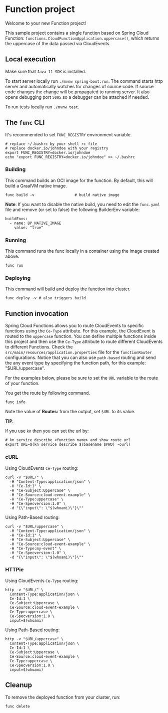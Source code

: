 # Function project

Welcome to your new Function project!

This sample project contains a single function based on Spring Cloud Function: `functions.CloudFunctionApplication.uppercase()`, which returns the uppercase of the data passed via CloudEvents.

## Local execution

Make sure that `Java 11 SDK` is installed.

To start server locally run `./mvnw spring-boot:run`.
The command starts http server and automatically watches for changes of source code.
If source code changes the change will be propagated to running server. It also opens debugging port `5005`
so a debugger can be attached if needed.

To run tests locally run `./mvnw test`.

## The `func` CLI

It's recommended to set `FUNC_REGISTRY` environment variable.

```shell script
# replace ~/.bashrc by your shell rc file
# replace docker.io/johndoe with your registry
export FUNC_REGISTRY=docker.io/johndoe
echo "export FUNC_REGISTRY=docker.io/johndoe" >> ~/.bashrc
```

### Building

This command builds an OCI image for the function. By default, this will build a GraalVM native image.

```shell script
func build -v                  # build native image
```

**Note**: If you want to disable the native build, you need to edit the `func.yaml` file and
remove (or set to false) the following BuilderEnv variable:
```
buildEnvs:
  - name: BP_NATIVE_IMAGE
    value: "true"
```


### Running

This command runs the func locally in a container
using the image created above.

```shell script
func run
```

### Deploying

This command will build and deploy the function into cluster.

```shell script
func deploy -v # also triggers build
```

## Function invocation

Spring Cloud Functions allows you to route CloudEvents to specific functions using the `Ce-Type` attribute.
For this example, the CloudEvent is routed to the `uppercase` function. You can define multiple functions inside this project
and then use the `Ce-Type` attribute to route different CloudEvents to different Functions.
Check the `src/main/resources/application.properties` file for the `functionRouter` configurations.
Notice that you can also use `path-based` routing and send the any event type by specifying the function path,
for this example: "$URL/uppercase".

For the examples below, please be sure to set the `URL` variable to the route of your function.

You get the route by following command.

```shell script
func info
```

Note the value of **Routes:** from the output, set `$URL` to its value.

__TIP__:

If you use `kn` then you can set the url by:

```shell script
# kn service describe <function name> and show route url
export URL=$(kn service describe $(basename $PWD) -ourl)
```

### cURL

Using CloudEvents `Ce-Type` routing:
```shell script
curl -v "$URL/" \
  -H "Content-Type:application/json" \
  -H "Ce-Id:1" \
  -H "Ce-Subject:Uppercase" \
  -H "Ce-Source:cloud-event-example" \
  -H "Ce-Type:uppercase" \
  -H "Ce-Specversion:1.0" \
  -d "{\"input\": \"$(whoami)\"}\""
```

Using Path-Based routing:
```shell script
curl -v "$URL/uppercase" \
  -H "Content-Type:application/json" \
  -H "Ce-Id:1" \
  -H "Ce-Subject:Uppercase" \
  -H "Ce-Source:cloud-event-example" \
  -H "Ce-Type:my-event" \
  -H "Ce-Specversion:1.0" \
  -d "{\"input\": \"$(whoami)\"}\""
```

### HTTPie

Using CloudEvents `Ce-Type` routing:
```shell script
http -v "$URL/" \
  Content-Type:application/json \
  Ce-Id:1 \
  Ce-Subject:Uppercase \
  Ce-Source:cloud-event-example \
  Ce-Type:uppercase \
  Ce-Specversion:1.0 \
  input=$(whoami)
```

Using Path-Based routing:
```shell script
http -v "$URL/uppercase" \
  Content-Type:application/json \
  Ce-Id:1 \
  Ce-Subject:Uppercase \
  Ce-Source:cloud-event-example \
  Ce-Type:uppercase \
  Ce-Specversion:1.0 \
  input=$(whoami)
```

## Cleanup

To remove the deployed function from your cluster, run:

```shell
func delete
```
